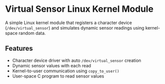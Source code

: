 # Virtual Sensor Linux Kernel Module

A simple Linux kernel module that registers a character device (`/dev/virtual_sensor`) and simulates dynamic sensor readings using kernel-space random data.

## Features
- Character device driver with auto `/dev/virtual_sensor` creation
- Dynamic sensor values with each read
- Kernel-to-user communication using `copy_to_user()`
- User-space C program to read sensor values
